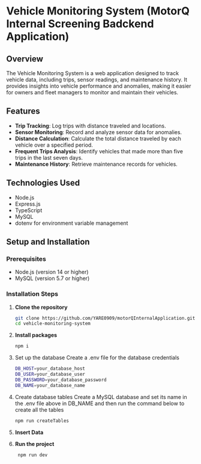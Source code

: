 # Vehicle Monitoring System (MotorQ Internal Screening Badckend Application)

## Overview
The Vehicle Monitoring System is a web application designed to track vehicle data, including trips, sensor readings, and maintenance history. It provides insights into vehicle performance and anomalies, making it easier for owners and fleet managers to monitor and maintain their vehicles.

## Features
- **Trip Tracking**: Log trips with distance traveled and locations.
- **Sensor Monitoring**: Record and analyze sensor data for anomalies.
- **Distance Calculation**: Calculate the total distance traveled by each vehicle over a specified period.
- **Frequent Trips Analysis**: Identify vehicles that made more than five trips in the last seven days.
- **Maintenance History**: Retrieve maintenance records for vehicles.

## Technologies Used
- Node.js
- Express.js
- TypeScript
- MySQL
- dotenv for environment variable management

## Setup and Installation

### Prerequisites
- Node.js (version 14 or higher)
- MySQL (version 5.7 or higher)

### Installation Steps
1. **Clone the repository**
   ```bash
   git clone https://github.com/YARE0909/motorQInternalApplication.git
   cd vehicle-monitoring-system
    ```
2. **Install packages**
    ```bash
    npm i
    ```
3. Set up the database
   Create a .env file for the database credentials
   ```bash
   DB_HOST=your_database_host
   DB_USER=your_database_user
   DB_PASSWORD=your_database_password
   DB_NAME=your_database_name
   ```

4. Create database tables
    Create a MySQL database and set its name in the .env file above in DB_NAME and then run the command below to create all the tables
    ```bash
    npm run createTables
    ```

5. **Insert Data**
6. **Run the project**
    ```bash
     npm run dev
    ```
